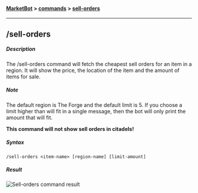 #### [MarketBot](/MarketBot) > [commands](/MarketBot/commands) > [sell-orders](/MarketBot/commands/sell-orders)

---

## /sell-orders
##### Description
The /sell-orders command will fetch the cheapest sell orders for an item in a region. It will show the price, the location of the item and the amount of items for sale.

##### Note
The default region is The Forge and the default limit is 5. If you choose a limit higher than will fit in a single message, then the bot will only print the amount that will fit.

**This command will not show sell orders in citadels!**
##### Syntax
`/sell-orders <item-name> [region-name] [limit-amount]`

##### Result
![Sell-orders command result](https://user-images.githubusercontent.com/3472373/32986152-991aa69c-cccb-11e7-8815-b2d1c4407b2a.png)
